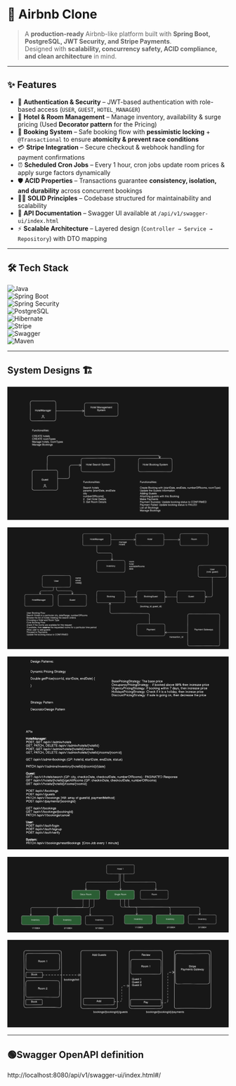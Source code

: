 # 🏡 Airbnb Clone  

> A **production-ready** Airbnb-like platform built with **Spring Boot, PostgreSQL, JWT Security, and Stripe Payments**.  
Designed with **scalability, concurrency safety, ACID compliance, and clean architecture** in mind.  

---

## ✨ Features  

- 🔐 **Authentication & Security** – JWT-based authentication with role-based access (`USER`, `GUEST`, `HOTEL_MANAGER`)  
- 🏨 **Hotel & Room Management** – Manage inventory, availability & surge pricing (Used **Decorator pattern** for the Pricing) 
- 📅 **Booking System** – Safe booking flow with **pessimistic locking** + `@Transactional` to ensure **atomicity & prevent race conditions**  
- 💳 **Stripe Integration** – Secure checkout & webhook handling for payment confirmations  
- ⏰ **Scheduled Cron Jobs** – Every 1 hour, cron jobs update room prices & apply surge factors dynamically  
- 🛡 **ACID Properties** – Transactions guarantee **consistency, isolation, and durability** across concurrent bookings  
- 👨‍💻 **SOLID Principles** – Codebase structured for maintainability and scalability  
- 📑 **API Documentation** – Swagger UI available at `/api/v1/swagger-ui/index.html`  
- ⚡ **Scalable Architecture** – Layered design (`Controller → Service → Repository`) with DTO mapping  

---

## 🛠 Tech Stack  

![Java](https://img.shields.io/badge/Java-17-blue)  
![Spring Boot](https://img.shields.io/badge/Spring%20Boot-3.4.4-brightgreen)  
![Spring Security](https://img.shields.io/badge/Spring%20Security-JWT-yellowgreen)  
![PostgreSQL](https://img.shields.io/badge/PostgreSQL-Database-blue)  
![Hibernate](https://img.shields.io/badge/Hibernate-ORM-orange)  
![Stripe](https://img.shields.io/badge/Stripe-Payments-purple)  
![Swagger](https://img.shields.io/badge/Swagger-API%20Docs-green)  
![Maven](https://img.shields.io/badge/Maven-Build%20Tool-red)  

---

## System Designs 🏗️

![Screenshot](designs/Screenshot%202025-08-31%20200951.png)

![Screenshot](designs/Screenshot%202025-08-31%20201028.png)

![Screenshot](designs/Screenshot%202025-08-31%20201103.png)

![Screenshot](designs/Screenshot%202025-08-31%20201121.png)

![Screenshot](designs/Screenshot%202025-08-31%20201136.png)

---

## 🟢Swagger OpenAPI definition
http://localhost:8080/api/v1/swagger-ui/index.html#/
